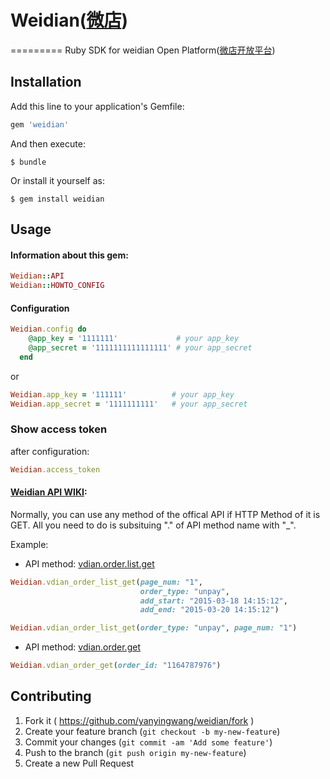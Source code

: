 # Weidian([微店](http://weidian.com/))
=========
Ruby SDK for weidian Open Platform([微店开放平台](http://open.weidian.com/))

## Installation
Add this line to your application's Gemfile:
```ruby
gem 'weidian'
```

And then execute:
```shell
$ bundle
```

Or install it yourself as:
```shell
$ gem install weidian
```

## Usage
#### Information about this gem:
```ruby
Weidian::API
Weidian::HOWTO_CONFIG
```

#### Configuration
```ruby
Weidian.config do
    @app_key = '1111111'             # your app_key
    @app_secret = '1111111111111111' # your app_secret
  end
```
or
```ruby
Weidian.app_key = '111111'          # your app_key
Weidian.app_secret = '1111111111'   # your app_secret
```

### Show access token
after configuration:
```ruby
Weidian.access_token
```

#### [Weidian API WIKI](http://wiki.open.weidian.com/):
Normally, you can use any method of the offical API if HTTP Method of it is GET.
All you need to do is subsituing "." of API method name with "_".

Example:
* API method: [vdian.order.list.get](http://wiki.open.weidian.com/index.php?title=%E8%8E%B7%E5%8F%96%E8%AE%A2%E5%8D%95%E5%88%97%E8%A1%A8)
```ruby
Weidian.vdian_order_list_get(page_num: "1",
                             order_type: "unpay",
                             add_start: "2015-03-18 14:15:12",
                             add_end: "2015-03-20 14:15:12")

Weidian.vdian_order_list_get(order_type: "unpay", page_num: "1")
```

* API method: [vdian.order.get]("http://wiki.open.weidian.com/index.php?title=%E8%8E%B7%E5%8F%96%E8%AE%A2%E5%8D%95%E5%88%97%E8%A1%A8")
```ruby
Weidian.vdian_order_get(order_id: "1164787976")
```

## Contributing
1. Fork it ( https://github.com/yanyingwang/weidian/fork )
2. Create your feature branch (`git checkout -b my-new-feature`)
3. Commit your changes (`git commit -am 'Add some feature'`)
4. Push to the branch (`git push origin my-new-feature`)
5. Create a new Pull Request

